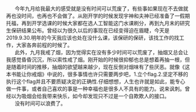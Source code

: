 &nbsp;&nbsp;&nbsp;&nbsp;&nbsp;&nbsp;今年九月给我最大的感受就是没有时间可以荒废了，有些事如果现在不去做就再也没时间，也再也不会做了。<!-- more -->从刚开学的时候发现宇神和夫神已经准备了一假期托福，再到开学选课的时候大家都在选人工智能这门水课刷分，再到九月末的研究生保研结果公布。曾经以为很久以后的事现在已经变得迫在眉睫，今天是2019.9.30.明年的今天我应该也处在没什么课，该保研的保研，该找工作的找工作，大家各奔前程的时候了。         
&nbsp;&nbsp;&nbsp;&nbsp;&nbsp;&nbsp;此外，九月我戒了烟，因为觉得实在没有多少时间可以荒废了，抽烟又总会让我感觉昏昏沉沉，所以索性戒了烟。刚开始的时候很抑郁也总是想着再抽一根，但是随着时间的推移，抽烟的欲望越来越少，现在反倒对烟味有了些厌恶。就像《这本书能让你戒烟》中说的，很多事情也许只需要两步吧，1.立个flag.2.坚定不移的执行这个flag并且不要质疑决定的正确性.仔细想想，人生也许就是如此，能专心做一件事，或者自己喜欢的事是一种幸福也是很多人不具有的能力。说来讽刺。曾经以为吸烟会给我带来快乐，如今却发现只不过是一个自欺欺人的接口。          
&nbsp;&nbsp;&nbsp;&nbsp;&nbsp;&nbsp;没有时间可以浪费了。
